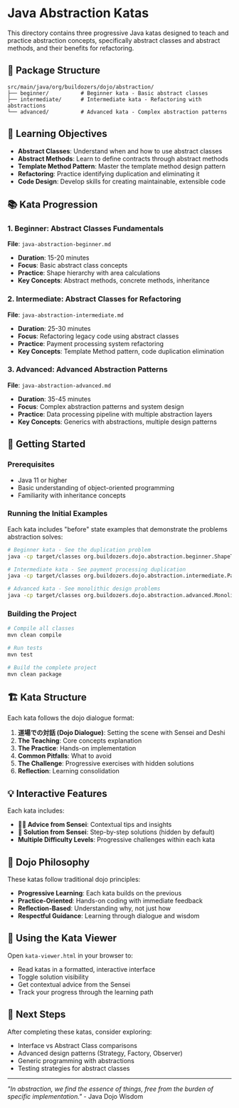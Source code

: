 # Java Abstraction Katas

This directory contains three progressive Java katas designed to teach and practice abstraction concepts, specifically abstract classes and abstract methods, and their benefits for refactoring.

## 📁 Package Structure

```
src/main/java/org/buildozers/dojo/abstraction/
├── beginner/          # Beginner kata - Basic abstract classes
├── intermediate/      # Intermediate kata - Refactoring with abstractions
└── advanced/          # Advanced kata - Complex abstraction patterns
```

## 🎯 Learning Objectives

- **Abstract Classes**: Understand when and how to use abstract classes
- **Abstract Methods**: Learn to define contracts through abstract methods
- **Template Method Pattern**: Master the template method design pattern
- **Refactoring**: Practice identifying duplication and eliminating it
- **Code Design**: Develop skills for creating maintainable, extensible code

## 📚 Kata Progression

### 1. Beginner: Abstract Classes Fundamentals
**File**: `java-abstraction-beginner.md`
- **Duration**: 15-20 minutes
- **Focus**: Basic abstract class concepts
- **Practice**: Shape hierarchy with area calculations
- **Key Concepts**: Abstract methods, concrete methods, inheritance

### 2. Intermediate: Abstract Classes for Refactoring  
**File**: `java-abstraction-intermediate.md`
- **Duration**: 25-30 minutes
- **Focus**: Refactoring legacy code using abstract classes
- **Practice**: Payment processing system refactoring
- **Key Concepts**: Template Method pattern, code duplication elimination

### 3. Advanced: Advanced Abstraction Patterns
**File**: `java-abstraction-advanced.md`  
- **Duration**: 35-45 minutes
- **Focus**: Complex abstraction patterns and system design
- **Practice**: Data processing pipeline with multiple abstraction layers
- **Key Concepts**: Generics with abstractions, multiple design patterns

## 🚀 Getting Started

### Prerequisites
- Java 11 or higher
- Basic understanding of object-oriented programming
- Familiarity with inheritance concepts

### Running the Initial Examples

Each kata includes "before" state examples that demonstrate the problems abstraction solves:

```bash
# Beginner kata - See the duplication problem
java -cp target/classes org.buildozers.dojo.abstraction.beginner.ShapeTestBefore

# Intermediate kata - See payment processing duplication  
java -cp target/classes org.buildozers.dojo.abstraction.intermediate.PaymentTestBefore

# Advanced kata - See monolithic design problems
java -cp target/classes org.buildozers.dojo.abstraction.advanced.MonolithicDataProcessor
```

### Building the Project

```bash
# Compile all classes
mvn clean compile

# Run tests
mvn test

# Build the complete project
mvn clean package
```

## 🏗️ Kata Structure

Each kata follows the dojo dialogue format:

1. **道場での対話 (Dojo Dialogue)**: Setting the scene with Sensei and Deshi
2. **The Teaching**: Core concepts explanation
3. **The Practice**: Hands-on implementation
4. **Common Pitfalls**: What to avoid
5. **The Challenge**: Progressive exercises with hidden solutions
6. **Reflection**: Learning consolidation

## 💡 Interactive Features

Each kata includes:

- **🧙‍♂️ Advice from Sensei**: Contextual tips and insights
- **🎯 Solution from Sensei**: Step-by-step solutions (hidden by default)
- **Multiple Difficulty Levels**: Progressive challenges within each kata

## 🎌 Dojo Philosophy

These katas follow traditional dojo principles:

- **Progressive Learning**: Each kata builds on the previous
- **Practice-Oriented**: Hands-on coding with immediate feedback
- **Reflection-Based**: Understanding why, not just how
- **Respectful Guidance**: Learning through dialogue and wisdom

## 📖 Using the Kata Viewer

Open `kata-viewer.html` in your browser to:
- Read katas in a formatted, interactive interface
- Toggle solution visibility
- Get contextual advice from the Sensei
- Track your progress through the learning path

## 🔗 Next Steps

After completing these katas, consider exploring:
- Interface vs Abstract Class comparisons
- Advanced design patterns (Strategy, Factory, Observer)
- Generic programming with abstractions
- Testing strategies for abstract classes

---

*"In abstraction, we find the essence of things, free from the burden of specific implementation."* - Java Dojo Wisdom
